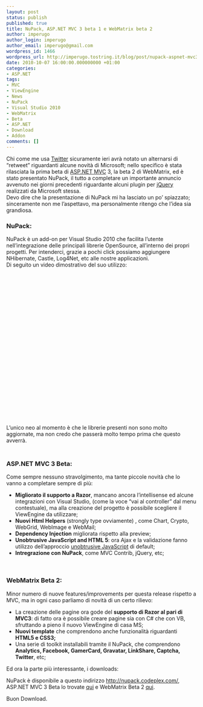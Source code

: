 ```yaml
---
layout: post
status: publish
published: true
title: NuPack, ASP.NET MVC 3 beta 1 e WebMatrix beta 2
author: imperugo
author_login: imperugo
author_email: imperugo@gmail.com
wordpress_id: 1466
wordpress_url: http://imperugo.tostring.it/blog/post/nupack-aspnet-mvc3-webmatrix/
date: 2010-10-07 16:00:00.000000000 +01:00
categories:
- ASP.NET
tags:
- MVC
- ViewEngine
- News
- NuPack
- Visual Studio 2010
- WebMatrix
- Beta
- ASP.NET
- Download
- Addon
comments: []
---
```

<p>Chi come me usa <a title="Imperugo Twitter Account" href="http://twitter.com/imperugo" rel="nofollow" target="_blank">Twitter</a> sicuramente ieri avrà notato un alternarsi di “retweet” riguardanti alcune novità di Microsoft; nello specifico è stata rilasciata la prima beta di <a href="http://www.imperugo.tostring.it/tags/archive/mvc">ASP.NET MVC</a> 3, la beta 2 di WebMatrix, ed è stato presentato NuPack, il tutto a completare un importante annuncio avvenuto nei giorni precedenti riguardante alcuni plugin per <a href="http://tostring.it/Tags/Archive/JQuery">jQuery</a> realizzati da Microsoft stessa.     <br />Devo dire che la presentazione di NuPack mi ha lasciato un po’ spiazzato; sinceramente non me l’aspettavo, ma personalmente ritengo che l’idea sia grandiosa.</p>  <h3><font style="font-weight: bold">NuPack:</font></h3>  <p>NuPack è un add-on per Visual Studio 2010 che facilita l’utente nell’integrazione delle principali librerie OpenSource, all’interno dei propri progetti. Per intenderci, grazie a pochi click possiamo aggiungere NHibernate, Castle, Log4Net, etc alle nostre applicazioni.    <br />Di seguito un video dimostrativo del suo utilizzo:</p>  <div style="padding-bottom: 0px; margin: 0px; padding-left: 0px; padding-right: 0px; display: inline; float: none; padding-top: 0px" id="scid:5737277B-5D6D-4f48-ABFC-DD9C333F4C5D:988bbd42-5431-412b-ab98-83c85ad1be54" class="wlWriterEditableSmartContent"><div><object width="480" height="385"><param name="movie" value="http://www.youtube.com/v/Y_n7vwoKVDo?hl=en&amp;hd=1"></param><embed src="http://www.youtube.com/v/Y_n7vwoKVDo?hl=en&amp;hd=1" type="application/x-shockwave-flash" width="480" height="385"></embed></object></div></div>  <p>L’unico neo al momento è che le librerie presenti non sono molto aggiornate, ma non credo che passerà molto tempo prima che questo avverrà.</p>  <h3>   <br /><font style="font-weight: bold">ASP.NET MVC 3 Beta:</font></h3>  <p>Come sempre nessuno stravolgimento, ma tante piccole novità che lo vanno a completare sempre di più:</p>  <ul>   <li><b>Migliorato il supporto a Razor</b>, mancano ancora l’intellisense ed alcune integrazioni con Visual Studio, (come la voce “vai al controller” dal menu contestuale), ma alla creazione del progetto è possibile scegliere il ViewEngine da utilizzare; </li>    <li><b>Nuovi Html Helpers</b> (strongly type ovviamente) , come Chart, Crypto, WebGrid, WebImage e WebMail; </li>    <li><b>Dependency Injection</b> migliorata rispetto alla preview; </li>    <li><b>Unobtrusive JavaScript and HTML 5</b>: ora Ajax e la validazione fanno utilizzo dell’approccio <a title="unobtrusive JavaScript wiki" href="http://en.wikipedia.org/wiki/Unobtrusive_JavaScript" rel="nofollow" target="_blank">unobtrusive JavaScript</a> di default; </li>    <li><b>Intregrazione con NuPack</b>, come MVC Contrib, jQuery, etc; </li> </ul>  <p>&#160;</p>  <h3><font style="font-weight: bold">WebMatrix Beta 2:</font></h3>  <p>Minor numero di nuove features/improvements per questa release rispetto a MVC, ma in ogni caso parliamo di novità di un certo rilievo:</p>  <ul>   <li>La creazione delle pagine ora gode del <strong>supporto di Razor al pari di MVC3</strong>: di fatto ora è possibile creare pagine sia con C# che con VB, sfruttando a pieno il nuovo ViewEngine di casa MS; </li>    <li><strong>Nuovi template</strong> che comprendono anche funzionalità riguardanti <strong>HTML5 e CSS3;</strong> </li>    <li>Una serie di toolkit installabili tramite il NuPack, che comprendono <strong>Analytics, Facebook, GamerCard, Gravatar, LinkShare, Captcha, Twitter</strong>, etc; </li> </ul>  <p>Ed ora la parte più interessante, i downloads:</p>  <p>NuPack è disponibile a questo indirizzo <a href="http://nupack.codeplex.com/">http://nupack.codeplex.com/</a>, ASP.NET MVC 3 Beta lo trovate <a title="ASP.NET MVC3 Beta Downlaod" href="http://www.microsoft.com/downloads/en/details.aspx?FamilyID=0abac7a3-b302-4644-bd43-febf300b2c51&amp;displaylang=en" rel="nofollow" target="_blank">qui</a> e WebMatrix Beta 2 <a title="WebMatrix Beta 2 Download" href="http://www.microsoft.com/web/webmatrix/" rel="nofollow" target="_blank">qui</a>.</p>  <p>Buon Download.</p>
